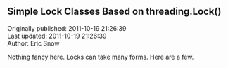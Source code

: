 ## Simple Lock Classes Based on threading.Lock()  
Originally published: 2011-10-19 21:26:39  
Last updated: 2011-10-19 21:26:39  
Author: Eric Snow  
  
Nothing fancy here.  Locks can take many forms.  Here are a few.